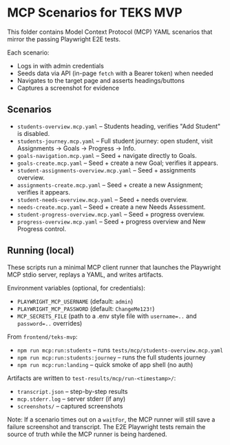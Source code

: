 # MCP Scenarios for TEKS MVP

This folder contains Model Context Protocol (MCP) YAML scenarios that mirror the passing Playwright E2E tests.

Each scenario:
- Logs in with admin credentials
- Seeds data via API (in-page `fetch` with a Bearer token) when needed
- Navigates to the target page and asserts headings/buttons
- Captures a screenshot for evidence

## Scenarios
- `students-overview.mcp.yaml` – Students heading, verifies "Add Student" is disabled.
- `students-journey.mcp.yaml` – Full student journey: open student, visit Assignments → Goals → Progress → Info.
- `goals-navigation.mcp.yaml` – Seed + navigate directly to Goals.
- `goals-create.mcp.yaml` – Seed + create a new Goal; verifies it appears.
- `student-assignments-overview.mcp.yaml` – Seed + assignments overview.
- `assignments-create.mcp.yaml` – Seed + create a new Assignment; verifies it appears.
- `student-needs-overview.mcp.yaml` – Seed + needs overview.
- `needs-create.mcp.yaml` – Seed + create a new Needs Assessment.
- `student-progress-overview.mcp.yaml` – Seed + progress overview.
- `progress-overview.mcp.yaml` – Seed + progress overview and New Progress control.

## Running (local)
These scripts run a minimal MCP client runner that launches the Playwright MCP stdio server, replays a YAML, and writes artifacts.

Environment variables (optional, for credentials):
- `PLAYWRIGHT_MCP_USERNAME` (default: `admin`)
- `PLAYWRIGHT_MCP_PASSWORD` (default: `ChangeMe123!`)
- `MCP_SECRETS_FILE` (path to a .env style file with `username=..` and `password=..` overrides)

From `frontend/teks-mvp`:

- `npm run mcp:run:students` – runs `tests/mcp/students-overview.mcp.yaml`
- `npm run mcp:run:students:journey` – runs the full students journey
- `npm run mcp:run:landing` – quick smoke of app shell (no auth)

Artifacts are written to `test-results/mcp/run-<timestamp>/`:
- `transcript.json` – step-by-step results
- `mcp.stderr.log` – server stderr (if any)
- `screenshots/` – captured screenshots

Note: If a scenario times out on a `waitFor`, the MCP runner will still save a failure screenshot and transcript. The E2E Playwright tests remain the source of truth while the MCP runner is being hardened.
